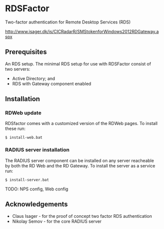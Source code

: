 # RDSFactor

Two-factor authentication for Remote Desktop Services (RDS)

http://www.isager.dk/is/CICRadarR/SMStokenforWindows2012RDGateway.aspx

## Prerequisites

An RDS setup. The minimal RDS setup for use with RDSFactor consist of two servers: 
* Active Directory; and
* RDS with Gateway component enabled

## Installation

### RDWeb update
RDSfactor comes with a customized version of the RDWeb pages. To install these run:

```
$ install-web.bat
```
### RADIUS server installation

The RADIUS server component can be installed on any server reacheable by both the RD Web and the RD Gateway. To install the server as a service run:

```
$ install-server.bat
```

TODO: NPS config, Web config

## Acknowledgements

* Claus Isager - for the proof of concept two factor RDS authentication 
* Nikolay Semov - for the core RADIUS server 
